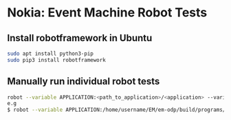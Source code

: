 # Nokia: Event Machine Robot Tests

## Install robotframework in Ubuntu

```bash
sudo apt install python3-pip
sudo pip3 install robotframework
```

## Manually run individual robot tests

```bash
robot --variable APPLICATION:<path_to_application>/<application> --variable TASKSET_CORES:<cpu_list> --variable CORE_MASK:<core_mask> --variable APPLICATION_MODE:<t/p> <path_to_robot_files>/<application>.robot
e.g
$ robot --variable APPLICATION:/home/username/EM/em-odp/build/programs/example/hello/hello --variable TASKSET_CORES:1-7 --variable CORE_MASK:0xFE --variable APPLICATION_MODE:t /home/username/EM/em-odp/robot-tests/hello.robot
```
